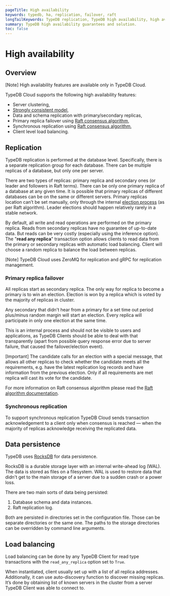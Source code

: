 ```yaml
---
pageTitle: High availability
keywords: typedb, ha, replication, failover, raft
longTailKeywords: TypeDB replication, TypeDB high availability, high availability
summary: TypeDB high availability guarantees and solution.
toc: false
---
```


# High availability

## Overview

<div class="note">
[Note]
High availability features are available only in TypeDB Cloud.
</div>

TypeDB Cloud supports the following high availability features: 

* Server clustering,
* [Strongly consistent model](https://en.wikipedia.org/wiki/Strong_consistency),
* Data and schema replication with primary/secondary replicas,
* Primary replica failover using [Raft consensus algorithm](https://en.wikipedia.org/wiki/Raft_(algorithm)),
* Synchronous replication using [Raft consensus algorithm](https://en.wikipedia.org/wiki/Raft_(algorithm)),
* Client level load balancing.

## Replication

TypeDB replication is performed at the database level. Specifically, there is a separate replication group for each 
database. There can be multiple replicas of a database, but only one 
per server.

There are two types of replicas: primary replica and secondary ones (or leader and followers in Raft terms). There can 
be only one primary replica of a database at any given time. It is possible that primary replicas of different 
databases can be on the same or different servers. Primary replicas location can’t be set manually, only through
the internal [election process](#leader-election) (as per Raft algorithm). Leader elections should happen relatively rarely in a stable network.

By default, all write and read operations are performed on the primary replica. Reads from secondary replicas have 
no guarantee of up-to-date data. But reads can be very costly (especially using the inference option). The "**read any replica**"
transaction option allows clients to read data from the primary or secondary replicas with automatic load balancing.
Client will choose a random replica to balance the load between replicas. 

<div class="note">
[Note]
TypeDB Cloud uses ZeroMQ for replication and gRPC for replication management.
</div>

### Primary replica failover

All replicas start as secondary replica. The only way for replica to become a primary is to win an election. Election 
is won by a replica which is voted by the majority of replicas in cluster.

Any secondary that didn't hear from a primary for a set time out period plus/minus random margin will start an 
election. Every replica will participate in only one election at the same time.

This is an internal process and should not be visible to users and applications, as TypeDB Clients should be able to deal with that transparently (apart from possible query response error due to server failure, that caused the failover/election event).

<div class="note">
[Important]
The candidate calls for an election with a special message, that allows all other replicas to check whether the 
candidate meets all the requirements, e.g. have the latest replication log records and have information from the 
previous election. Only if all requirements are met replica will cast its vote for the candidate.
</div>

For more information on Raft consensus algorithm please read the [Raft algorithm documentation](https://raft.github.io/).

### Synchronous replication

To support synchronous replication TypeDB Cloud sends transaction acknowledgement to a client only when consensus is 
reached — when the majority of replicas acknowledge receiving the replicated data.

## Data persistence

TypeDB uses [RocksDB](https://rocksdb.org/) for data persistence. 

RocksDB is a durable storage layer with an internal write-ahead log (WAL). The data is stored as
files on a filesystem. WAL is used to restore data that didn't get to the main storage of a server due to a 
sudden crash or a power loss.

There are two main sorts of data being persisted:

1. Database schema and data instances.
2. Raft replication log.

Both are persisted in directories set in the configuration file. Those can be separate directories or the same one. 
The paths to the storage directories can be overridden by command line arguments.

## Load balancing

Load balancing can be done by any TypeDB Client for read type transactions with the `read_any_replica` option set to 
`True`.

When instantiated, client usually set up with a list of all replica addresses. Additionally, it can use auto-discovery 
function to discover missing replicas. It’s done by obtaining list of known servers in the cluster from a server TypeDB 
Client was able to connect to.
